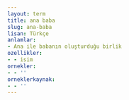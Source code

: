 ```yaml
---
layout: term
title: ana baba
slug: ana-baba
lisan: Türkçe
anlamlar:
- Ana ile babanın oluşturduğu birlik
ozellikler:
- - isim
ornekler:
- - ''
orneklerkaynak:
- - ''
---
```

